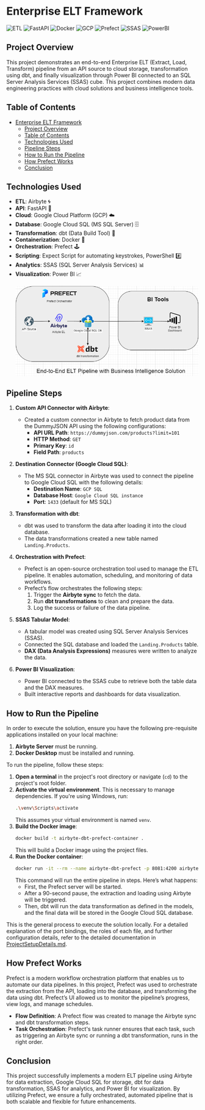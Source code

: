 
# Enterprise ELT Framework

![ETL](https://img.shields.io/badge/ETL-Airbyte-blue) ![FastAPI](https://img.shields.io/badge/API-FastAPI-green) ![Docker](https://img.shields.io/badge/Containerization-Docker-orange) ![GCP](https://img.shields.io/badge/Cloud-GCP-blue) ![Prefect](https://img.shields.io/badge/Orchestration-Prefect-purple) ![SSAS](https://img.shields.io/badge/Analytics-SSAS-yellow) ![PowerBI](https://img.shields.io/badge/Visualization-PowerBI-orange)

## Project Overview
This project demonstrates an end-to-end Enterprise ELT (Extract, Load, Transform) pipeline from an API source to cloud storage, transformation using dbt, and finally visualization through Power BI connected to an SQL Server Analysis Services (SSAS) cube. This project combines modern data engineering practices with cloud solutions and business intelligence tools.

## Table of Contents
- [Enterprise ELT Framework](#enterprise-elt-framework)
  - [Project Overview](#project-overview)
  - [Table of Contents](#table-of-contents)
  - [Technologies Used](#technologies-used)
  - [Pipeline Steps](#pipeline-steps)
  - [How to Run the Pipeline](#how-to-run-the-pipeline)
  - [How Prefect Works](#how-prefect-works)
  - [Conclusion](#conclusion)

## Technologies Used
- **ETL**: Airbyte 🌀
- **API**: FastAPI 🚀
- **Cloud**: Google Cloud Platform (GCP) ☁️
- **Database**: Google Cloud SQL (MS SQL Server) 🗄️
- **Transformation**: dbt (Data Build Tool) 🔄
- **Containerization**: Docker 🐳
- **Orchestration**: Prefect 🕹️
- **Scripting**: Expect Script for automating keystrokes, PowerShell #️⃣
- **Analytics**: SSAS (SQL Server Analysis Services) 📊
- **Visualization**: Power BI 📈
<br /><br />
![Pipeline Flow Diagram](./resources/FlowDiagram.png)

## Pipeline Steps
1. **Custom API Connector with Airbyte**: 
    - Created a custom connector in Airbyte to fetch product data from the DummyJSON API using the following configurations:
      - **API URL Path**: `https://dummyjson.com/products?limit=101`
      - **HTTP Method**: `GET`
      - **Primary Key**: `id`
      - **Field Path**: `products`

2. **Destination Connector (Google Cloud SQL)**:
    - The MS SQL connector in Airbyte was used to connect the pipeline to Google Cloud SQL with the following details:
      - **Destination Name**: `GCP SQL`
      - **Database Host**: `Google Cloud SQL instance`
      - **Port**: `1433` (default for MS SQL)

3. **Transformation with dbt**:
    - dbt was used to transform the data after loading it into the cloud database.
    - The data transformations created a new table named `Landing.Products`.

4. **Orchestration with Prefect**:
    - Prefect is an open-source orchestration tool used to manage the ETL pipeline. It enables automation, scheduling, and monitoring of data workflows. 
    - Prefect’s flow orchestrates the following steps:
      1. Trigger the **Airbyte sync** to fetch the data.
      2. Run **dbt transformations** to clean and prepare the data.
      3. Log the success or failure of the data pipeline.

5. **SSAS Tabular Model**:
    - A tabular model was created using SQL Server Analysis Services (SSAS). 
    - Connected the SQL database and loaded the `Landing.Products` table.
    - **DAX (Data Analysis Expressions)** measures were written to analyze the data.

6. **Power BI Visualization**:
    - Power BI connected to the SSAS cube to retrieve both the table data and the DAX measures.
    - Built interactive reports and dashboards for data visualization.

## How to Run the Pipeline
In order to execute the solution, ensure you have the following pre-requisite applications installed on your local machine:
1. **Airbyte Server** must be running.
2. **Docker Desktop** must be installed and running.

To run the pipeline, follow these steps:

1. **Open a terminal** in the project's root directory or navigate (`cd`) to the project's root folder.
2. **Activate the virtual environment**. This is necessary to manage dependencies. If you're using Windows, run:
   ```bash
   .\venv\Scripts\activate
   ```
   This assumes your virtual environment is named `venv`.
3. **Build the Docker image**:
   ```bash
   docker build -t airbyte-dbt-prefect-container .
   ```
   This will build a Docker image using the project files.
4. **Run the Docker container**:
   ```bash
   docker run -it --rm --name airbyte-dbt-prefect -p 8081:4200 airbyte-dbt-prefect-container
   ```
   This command will run the entire pipeline in steps. Here’s what happens:
   - First, the Prefect server will be started.
   - After a 90-second pause, the extraction and loading using Airbyte will be triggered.
   - Then, dbt will run the data transformation as defined in the models, and the final data will be stored in the Google Cloud SQL database.

This is the general process to execute the solution locally. For a detailed explanation of the port bindings, the roles of each file, and further configuration details, refer to the detailed documentation in [ProjectSetupDetails.md](./ProjectSetupDetails.md).

## How Prefect Works
Prefect is a modern workflow orchestration platform that enables us to automate our data pipelines. In this project, Prefect was used to orchestrate the extraction from the API, loading into the database, and transforming the data using dbt. Prefect’s UI allowed us to monitor the pipeline’s progress, view logs, and manage schedules.

- **Flow Definition**: A Prefect flow was created to manage the Airbyte sync and dbt transformation steps.
- **Task Orchestration**: Prefect's task runner ensures that each task, such as triggering an Airbyte sync or running a dbt transformation, runs in the right order.

## Conclusion
This project successfully implements a modern ELT pipeline using Airbyte for data extraction, Google Cloud SQL for storage, dbt for data transformation, SSAS for analytics, and Power BI for visualization. By utilizing Prefect, we ensure a fully orchestrated, automated pipeline that is both scalable and flexible for future enhancements.
